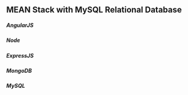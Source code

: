 ## MEAN Stack with MySQL Relational Database
##### AngularJS
##### Node
##### ExpressJS
##### MongoDB
##### MySQL

